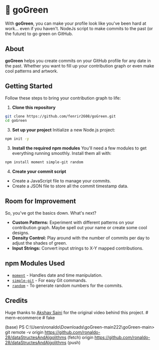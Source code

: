 # 🌱 goGreen

With **goGreen**, you can make your profile look like you've been hard at work... even if you haven't.
NodeJs script to make commits to the past (or the future) to go green on GitHub.

## About

**goGreen** helps you create commits on your GitHub profile for any date in the past. Whether you want to fill up your contribution graph or even make cool patterns and artwork.

## Getting Started

Follow these steps to bring your contribution graph to life:

1. **Clone this repository**

```bash
git clone https://github.com/fenrir2608/goGreen.git
cd goGreen
```

3. **Set up your project**
   Initialize a new Node.js project:

```bash
npm init -y
```

3. **Install the required npm modules**
   You'll need a few modules to get everything running smoothly. Install them all with:

```bash
npm install moment simple-git random
```

4. **Create your commit script**

- Create a JavaScript file to manage your commits.
- Create a JSON file to store all the commit timestamp data.

## Room for Improvement

So, you've got the basics down. What's next?

- **Custom Patterns:** Experiment with different patterns on your contribution graph. Maybe spell out your name or create some cool designs.
- **Density Control:** Play around with the number of commits per day to adjust the shades of green.
- **Input Strings:** Convert input strings to X-Y mapped contributions.

## npm Modules Used

- [`moment`](https://www.npmjs.com/package/moment) - Handles date and time manipulation.
- [`simple-git`](https://www.npmjs.com/package/simple-git) - For easy Git commands.
- [`random`](https://www.npmjs.com/package/random) - To generate random numbers for the commits.

## Credits

Huge thanks to [Akshay Saini](https://github.com/akshaymarch7) for the original video behind this project.
#   m e r n - e c o m m e r c e 
 
 #   f a k e 
 
 

(base) PS C:\Users\ronaldo\Downloads\goGreen-main222\goGreen-main> git remote -v
origin https://github.com/ronaldo-28/dataStructesAndAlgolithms (fetch)
origin https://github.com/ronaldo-28/dataStructesAndAlgolithms (push)
